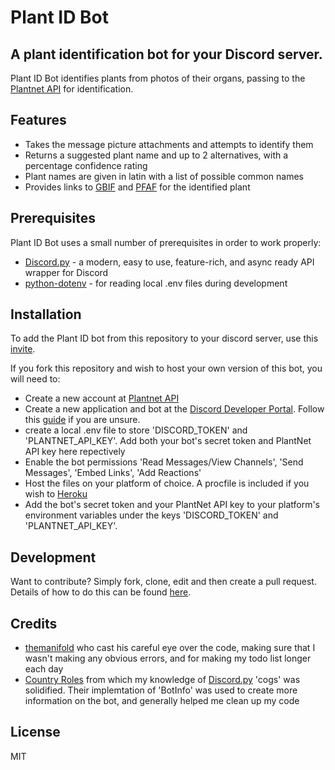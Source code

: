 # Plant ID Bot
## A plant identification bot for your Discord server.

Plant ID Bot identifies plants from photos of their organs, passing to the [Plantnet API] for identification.

## Features

- Takes the message picture attachments and attempts to identify them
- Returns a suggested plant name and up to 2 alternatives, with a percentage confidence rating
- Plant names are given in latin with a list of possible common names
- Provides links to [GBIF] and [PFAF] for the identified plant

## Prerequisites

Plant ID Bot uses a small number of prerequisites in order to work properly:

- [Discord.py] - a modern, easy to use, feature-rich, and async ready API wrapper for Discord
- [python-dotenv] - for reading local .env files during development


## Installation

To add the Plant ID bot from this repository to your discord server, use this [invite](https://discord.com/api/oauth2/authorize?client_id=948227126094598204&permissions=19520&scope=bot).

If you fork this repository and wish to host your own version of this bot, you will need to:

- Create a new account at [Plantnet API]
- Create a new application and bot at the [Discord Developer Portal](https://discord.com/developers/applications). Follow this [guide](https://realpython.com/how-to-make-a-discord-bot-python/) if you are unsure.
- create a local .env file to store 'DISCORD_TOKEN' and 'PLANTNET_API_KEY'. Add both your bot's secret token and PlantNet API key here repectively
- Enable the bot permissions 'Read Messages/View Channels', 'Send Messages', 'Embed Links', 'Add Reactions'
- Host the files on your platform of choice. A procfile is included if you wish to [Heroku](https://www.heroku.com)
- Add the bot's secret token and your PlantNet API key to your platform's environment variables under the keys 'DISCORD_TOKEN' and 'PLANTNET_API_KEY'. 

## Development

Want to contribute? Simply fork, clone, edit and then create a pull request. Details of how to do this can be found [here](https://www.digitalocean.com/community/tutorials/how-to-create-a-pull-request-on-github).

## Credits
- [themanifold](https://github.com/themanifold) who cast his careful eye over the code, making sure that I wasn't making any obvious errors, and for making my todo list longer each day
- [Country Roles](https://github.com/dolphingarlic/country-roles) from which my knowledge of [Discord.py] 'cogs' was solidified. Their implemtation of 'BotInfo' was used to create more information on the bot, and generally helped me clean up my code 

## License

MIT

[//]: # (These are reference links used in the body of this note and get stripped out when the markdown processor does its job. There is no need to format nicely because it shouldn't be seen. Thanks SO - http://stackoverflow.com/questions/4823468/store-comments-in-markdown-syntax)

   [dill]: <https://github.com/joemccann/dillinger>
   [git-repo-url]: <https://github.com/TheRealOwenRees/plantID_discordbot>
   [Plantnet API]: <https://my.plantnet.org/>
   [Discord.py]: <https://discordpy.readthedocs.io/en/stable/>
   [GBIF]: <https://pypi.org/project/python-dotenv/>
   [PFAF]: <https://pfaf.org>
   [markdown-it]: <https://github.com/markdown-it/markdown-it>
   [python-dotenv]: <https://pypi.org/project/python-dotenv/>
   [Twitter Bootstrap]: <http://twitter.github.com/bootstrap/>
   [jQuery]: <http://jquery.com>
   [@tjholowaychuk]: <http://twitter.com/tjholowaychuk>

   [PlDb]: <https://github.com/joemccann/dillinger/tree/master/plugins/dropbox/README.md>
   [PlGh]: <https://github.com/joemccann/dillinger/tree/master/plugins/github/README.md>
   [PlGd]: <https://github.com/joemccann/dillinger/tree/master/plugins/googledrive/README.md>
   [PlOd]: <https://github.com/joemccann/dillinger/tree/master/plugins/onedrive/README.md>
   [PlMe]: <https://github.com/joemccann/dillinger/tree/master/plugins/medium/README.md>
   [PlGa]: <https://github.com/RahulHP/dillinger/blob/master/plugins/googleanalytics/README.md>
